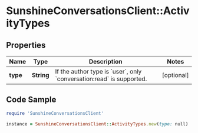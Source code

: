 # SunshineConversationsClient::ActivityTypes

## Properties

Name | Type | Description | Notes
------------ | ------------- | ------------- | -------------
**type** | **String** | If the author type is &#x60;user&#x60;, only &#x60;conversation:read&#x60; is supported. | [optional] 

## Code Sample

```ruby
require 'SunshineConversationsClient'

instance = SunshineConversationsClient::ActivityTypes.new(type: null)
```


